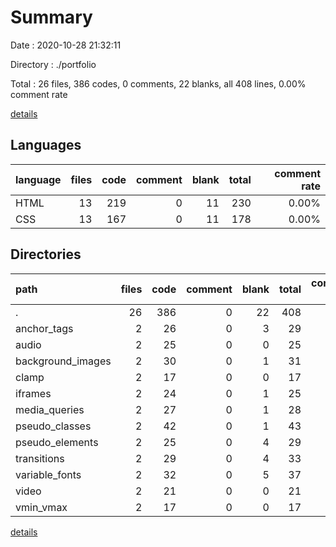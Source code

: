 # Summary

Date : 2020-10-28 21:32:11

Directory : ./portfolio

Total : 26 files,  386 codes, 0 comments, 22 blanks, all 408 lines, 0.00% comment rate

[details](details.md)

## Languages
| language | files | code | comment | blank | total | comment rate |
| :--- | ---: | ---: | ---: | ---: | ---: | ---: |
| HTML | 13 | 219 | 0 | 11 | 230 | 0.00% |
| CSS | 13 | 167 | 0 | 11 | 178 | 0.00% |

## Directories
| path | files | code | comment | blank | total | comment rate |
| :--- | ---: | ---: | ---: | ---: | ---: | ---: |
| . | 26 | 386 | 0 | 22 | 408 | 0.00% |
| anchor_tags | 2 | 26 | 0 | 3 | 29 | 0.00% |
| audio | 2 | 25 | 0 | 0 | 25 | 0.00% |
| background_images | 2 | 30 | 0 | 1 | 31 | 0.00% |
| clamp | 2 | 17 | 0 | 0 | 17 | 0.00% |
| iframes | 2 | 24 | 0 | 1 | 25 | 0.00% |
| media_queries | 2 | 27 | 0 | 1 | 28 | 0.00% |
| pseudo_classes | 2 | 42 | 0 | 1 | 43 | 0.00% |
| pseudo_elements | 2 | 25 | 0 | 4 | 29 | 0.00% |
| transitions | 2 | 29 | 0 | 4 | 33 | 0.00% |
| variable_fonts | 2 | 32 | 0 | 5 | 37 | 0.00% |
| video | 2 | 21 | 0 | 0 | 21 | 0.00% |
| vmin_vmax | 2 | 17 | 0 | 0 | 17 | 0.00% |

[details](details.md)